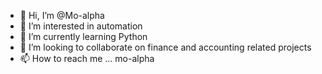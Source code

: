 - 👋 Hi, I’m @Mo-alpha
- 👀 I’m interested in automation
- 🌱 I’m currently learning Python
- 💞️ I’m looking to collaborate on finance and accounting related projects
- 📫 How to reach me ... mo-alpha

<!---
Mo-alpha/Mo-alpha is a ✨ special ✨ repository because its `README.md` (this file) appears on your GitHub profile.
You can click the Preview link to take a look at your changes.
--->
